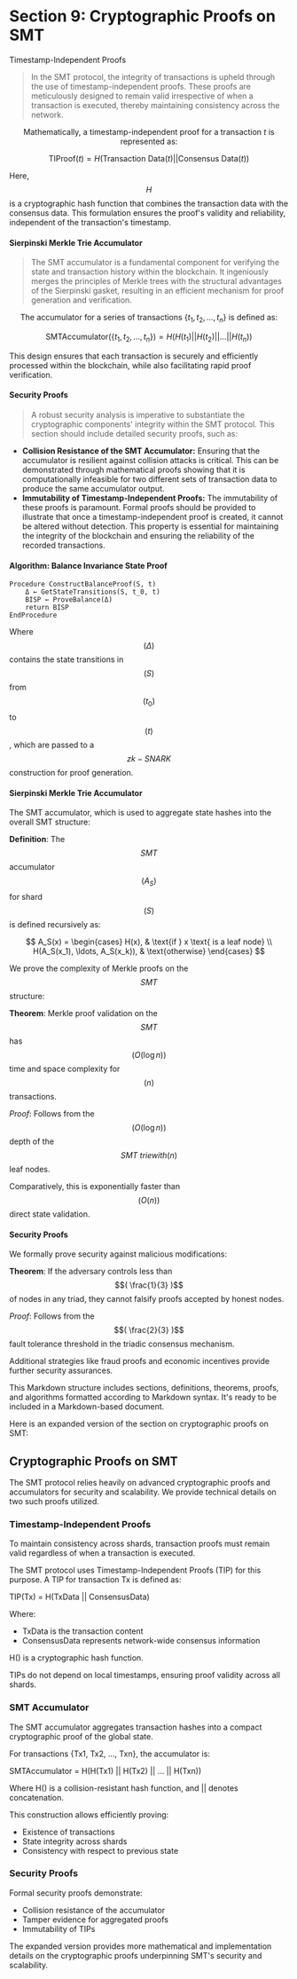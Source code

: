 # Section 9: Cryptographic Proofs on SMT

Timestamp-Independent Proofs

> In the SMT protocol, the integrity of transactions is upheld through the use of timestamp-independent proofs. These proofs are meticulously designed to remain valid irrespective of when a transaction is executed, thereby maintaining consistency across the network.

$$
\text{Mathematically, a timestamp-independent proof for a transaction } t \text{ is represented as:}
$$

$$
\text{TIProof}(t) = H(\text{Transaction Data}(t) || \text{Consensus Data}(t))
$$

Here, $$H$$ is a cryptographic hash function that combines the transaction data with the consensus data. This formulation ensures the proof's validity and reliability, independent of the transaction's timestamp.

#### Sierpinski Merkle Trie Accumulator

> The SMT accumulator is a fundamental component for verifying the state and transaction history within the blockchain. It ingeniously merges the principles of Merkle trees with the structural advantages of the Sierpinski gasket, resulting in an efficient mechanism for proof generation and verification.

$$
\text{The accumulator for a series of transactions } \{t_1, t_2, \ldots, t_n\} \text{ is defined as:}
$$

$$
\text{SMTAccumulator}(\{t_1, t_2, \ldots, t_n\}) = H(H(t_1) || H(t_2) || \ldots || H(t_n))
$$

This design ensures that each transaction is securely and efficiently processed within the blockchain, while also facilitating rapid proof verification.

#### Security Proofs

> A robust security analysis is imperative to substantiate the cryptographic components' integrity within the SMT protocol. This section should include detailed security proofs, such as:

* **Collision Resistance of the SMT Accumulator:** Ensuring that the accumulator is resilient against collision attacks is critical. This can be demonstrated through mathematical proofs showing that it is computationally infeasible for two different sets of transaction data to produce the same accumulator output.
* **Immutability of Timestamp-Independent Proofs:** The immutability of these proofs is paramount. Formal proofs should be provided to illustrate that once a timestamp-independent proof is created, it cannot be altered without detection. This property is essential for maintaining the integrity of the blockchain and ensuring the reliability of the recorded transactions.

#### Algorithm: Balance Invariance State Proof

```
Procedure ConstructBalanceProof(S, t)
    Δ ← GetStateTransitions(S, t_0, t)
    BISP ← ProveBalance(Δ)
    return BISP
EndProcedure
```

Where $$( \Delta )$$ contains the state transitions in $$( S )$$from $$( t_0 )$$ to $$( t )$$, which are passed to a $$zk-SNARK$$ construction for proof generation.

#### Sierpinski Merkle Trie Accumulator

The SMT accumulator, which is used to aggregate state hashes into the overall SMT structure:

**Definition**: The $$SMT$$ accumulator $$( A_S )$$ for shard $$( S )$$ is defined recursively as:

$$
A_S(x) = \begin{cases} H(x), & \text{if } x \text{ is a leaf node} \\ H(A_S(x_1), \ldots, A_S(x_k)), & \text{otherwise} \end{cases}
$$

We prove the complexity of Merkle proofs on the $$SMT$$ structure:

**Theorem**: Merkle proof validation on the $$SMT$$ has $$( O(\log n) )$$ time and space complexity for $$( n )$$ transactions.

_Proof_: Follows from the $$( O(\log n) )$$depth of the $$SMT \ trie with ( n )$$ leaf nodes.

Comparatively, this is exponentially faster than $$( O(n) )$$ direct state validation.

#### Security Proofs

We formally prove security against malicious modifications:

**Theorem**: If the adversary controls less than $$( \frac{1}{3} )$$ of nodes in any triad, they cannot falsify proofs accepted by honest nodes.

_Proof_: Follows from the $$( \frac{2}{3} )$$ fault tolerance threshold in the triadic consensus mechanism.

Additional strategies like fraud proofs and economic incentives provide further security assurances.

This Markdown structure includes sections, definitions, theorems, proofs, and algorithms formatted according to Markdown syntax. It's ready to be included in a Markdown-based document.

Here is an expanded version of the section on cryptographic proofs on SMT:

## Cryptographic Proofs on SMT

The SMT protocol relies heavily on advanced cryptographic proofs and accumulators for security and scalability. We provide technical details on two such proofs utilized.

### Timestamp-Independent Proofs

To maintain consistency across shards, transaction proofs must remain valid regardless of when a transaction is executed.

The SMT protocol uses Timestamp-Independent Proofs (TIP) for this purpose. A TIP for transaction Tx is defined as:

TIP(Tx) = H(TxData || ConsensusData)

Where:

* TxData is the transaction content
* ConsensusData represents network-wide consensus information

H() is a cryptographic hash function.

TIPs do not depend on local timestamps, ensuring proof validity across all shards.

### SMT Accumulator

The SMT accumulator aggregates transaction hashes into a compact cryptographic proof of the global state.

For transactions {Tx1, Tx2, ..., Txn}, the accumulator is:

SMTAccumulator = H(H(Tx1) || H(Tx2) || ... || H(Txn))

Where H() is a collision-resistant hash function, and || denotes concatenation.

This construction allows efficiently proving:

* Existence of transactions
* State integrity across shards
* Consistency with respect to previous state

### Security Proofs

Formal security proofs demonstrate:

* Collision resistance of the accumulator
* Tamper evidence for aggregated proofs
* Immutability of TIPs

The expanded version provides more mathematical and implementation details on the cryptographic proofs underpinning SMT's security and scalability.
